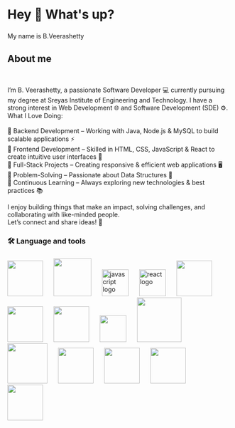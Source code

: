 
<h1 align="left">Hey 👋 What's up?</h1>

###

<p align="left">My name is B.Veerashetty</p>

###

<h2 align="left">About me <br> </h2> 
<br><p>I’m B. Veerashetty, a passionate Software Developer 💻 currently pursuing my degree at Sreyas Institute of Engineering and Technology. I have a strong interest in Web Development 🌐 and Software Development (SDE) ⚙️.<br>
What I Love Doing:<br>
<br>🔹 Backend Development – Working with Java, Node.js & MySQL to build scalable applications ⚡
<br>🔹 Frontend Development – Skilled in HTML, CSS, JavaScript & React to create intuitive user interfaces 🎨
<br>🔹 Full-Stack Projects – Creating responsive & efficient web applications 🖥️
<br>🔹 Problem-Solving – Passionate about Data Structures 🧠
<br>🔹 Continuous Learning – Always exploring new technologies & best practices 📚<br>

I enjoy building things that make an impact, solving challenges, and collaborating with like-minded people.<br> Let’s connect and share ideas! 🤝
</p>



###



###

<h3 align="left">🛠 Language and tools</h3>

###

<div align="left">
  <img src="https://1.bp.blogspot.com/-AvM-a6R_nnI/WnPeZ9VrfZI/AAAAAAAABZM/VhubjScBvuAC01MszE8j_c4RqczEWziCwCLcBGAs/s1600/2000px-HTML5_logo_and_wordmark.svg.png " height="80">
 <img width="16" />
  <img src="https://cdn.freebiesupply.com/logos/large/2x/css3-logo-png-transparent.png" height="85">
  <img width="16" />
  <img src="https://cdn.jsdelivr.net/gh/devicons/devicon/icons/javascript/javascript-original.svg" height="60" alt="javascript logo"  />
  <img width="16" />
  <img src="https://cdn.jsdelivr.net/gh/devicons/devicon/icons/react/react-original.svg" height="60" alt="react logo"  />
  <img width="16" />
  <img src="https://th.bing.com/th/id/R.f7337d339216d05c1551688efb13a830?rik=m28qY9WE3BaKXQ&riu=http%3a%2f%2fpluspng.com%2fimg-png%2fnodejs-png-nodejs-icon-png-50-px-1600.png&ehk=XR9ktXGvw5svYVTEqemL7wSEUZL%2bihqTpYBLPSQn8GQ%3d&risl=&pid=ImgRaw&r=0" height="80">
  <img width="16" />
   <img src="https://cdn.freebiesupply.com/logos/large/2x/mysql-5-logo-png-transparent.png" height="80">
<img width="16" />
   <img src="https://www.iconpacks.net/icons/free-icons-6/free-rest-api-blue-logo-icon-22098-thumb.png" height="80">
  <img width="16" />
    <img src="https://cdn.freelogovectors.net/wp-content/uploads/2020/12/postman-logo.png"height="60">
    <img width="16" />
    <img src="https://static.vecteezy.com/system/resources/previews/022/100/214/original/java-logo-transparent-free-png.png" height="100">
 <img width="16" />
    <img src="https://1000logos.net/wp-content/uploads/2020/08/Git-Logo-640x400.png" height="90">
     <img width="16" />
     <img src="https://raw.githubusercontent.com/dhanishgajjar/vscode-icons/master/png/default_dark.png" height="80">
     <img width="16" />
     <img src="https://cdn.freelogovectors.net/wp-content/uploads/2023/09/next-js-logo-freelogovectors.net_.png" height="80">
     <img width="16" />
    <img src="https://icons.veryicon.com/png/o/business/vscode-program-item-icon/typescript-def.png" height="80">
     <img width="16" />
      <img src="https://www.liblogo.com/img-logo/mo429m311-mongodb-logo-mongodb-logo-.png" height="80">
     <img width="16" />

</div>

###
